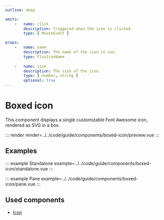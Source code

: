 ```yaml
---
outline: deep

emits:
    -   name: click
        description: Triggered when the icon is clicked.
        type: [ MouseEvent ]

props:
    -   name: name
        description: The name of the icon to use.
        type: FluxIconName
        
    -   name: size
        description: The size of the icon.
        type: [ number, string ]
        optional: true
---
```


# Boxed icon

This component displays a single customizable Font Awesome icon, rendered as SVG in a box.

::: render
render=../../code/guide/components/boxed-icon/preview.vue
:::

<FrontmatterDocs/>

## Examples

::: example Standalone
example=../../code/guide/components/boxed-icon/standalone.vue
:::

::: example Pane
example=../../code/guide/components/boxed-icon/pane.vue
:::

## Used components

- [Icon](./icon)
